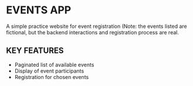 # EVENTS APP #
A simple practice website for event registration (Note: the events listed are fictional, but the backend interactions and registration process are real.

## KEY FEATURES ##
* Paginated list of available events
* Display of event participants
* Registration for chosen events
